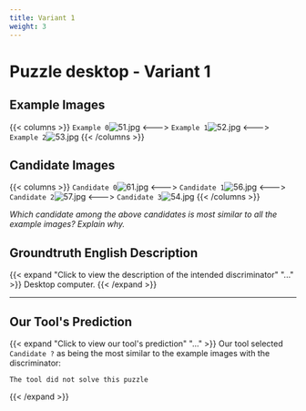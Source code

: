 ```yaml
---
title: Variant 1
weight: 3
---
```


# Puzzle desktop - Variant 1

## Example Images
{{< columns >}}
`Example 0`![51.jpg](/natscene_data/images/51.jpg)
<--->
`Example 1`![52.jpg](/natscene_data/images/52.jpg)
<--->
`Example 2`![53.jpg](/natscene_data/images/53.jpg)
{{< /columns >}}

## Candidate Images
{{< columns >}}
`Candidate 0`![61.jpg](/natscene_data/images/61.jpg)
<--->
`Candidate 1`![56.jpg](/natscene_data/images/56.jpg)
<--->
`Candidate 2`![57.jpg](/natscene_data/images/57.jpg)
<--->
`Candidate 3`![54.jpg](/natscene_data/images/54.jpg)
{{< /columns >}}

*Which candidate among the above candidates is most similar to all the example images? Explain why.*

## Groundtruth English Description

{{< expand "Click to view the description of the intended discriminator" "..." >}}
Desktop computer.
{{< /expand >}}

---



## Our Tool's Prediction

{{< expand "Click to view our tool's prediction" "..." >}}
Our tool selected `Candidate ?` as being the most similar to the example images with the discriminator:
```plaintext
The tool did not solve this puzzle
```
{{< /expand >}}
